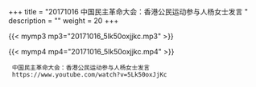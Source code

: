 +++
title = "20171016  中国民主革命大会：香港公民运动参与人杨女士发言 "
description = ""
weight = 20
+++

{{< mymp3 mp3="20171016_5lk50oxjjkc.mp3" >}}

{{< mymp4 mp4="20171016_5lk50oxjjkc.mp4" >}}

     
     中国民主革命大会：香港公民运动参与人杨女士发言 
     https://www.youtube.com/watch?v=5Lk50oxJjKc 
